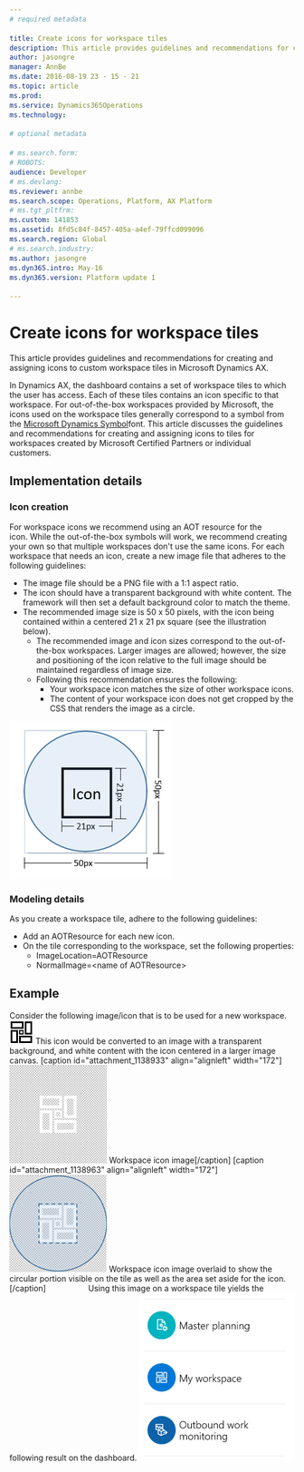 ```yaml
---
# required metadata

title: Create icons for workspace tiles
description: This article provides guidelines and recommendations for creating and assigning icons to custom workspace tiles in Microsoft Dynamics AX.  
author: jasongre
manager: AnnBe
ms.date: 2016-08-19 23 - 15 - 21
ms.topic: article
ms.prod: 
ms.service: Dynamics365Operations
ms.technology: 

# optional metadata

# ms.search.form: 
# ROBOTS: 
audience: Developer
# ms.devlang: 
ms.reviewer: annbe
ms.search.scope: Operations, Platform, AX Platform
# ms.tgt_pltfrm: 
ms.custom: 141853
ms.assetid: 8fd5c84f-8457-405a-a4ef-79ffcd099096
ms.search.region: Global
# ms.search.industry: 
ms.author: jasongre
ms.dyn365.intro: May-16
ms.dyn365.version: Platform update 1

---
```


# Create icons for workspace tiles

This article provides guidelines and recommendations for creating and assigning icons to custom workspace tiles in Microsoft Dynamics AX.  

In Dynamics AX, the dashboard contains a set of workspace tiles to which the user has access. Each of these tiles contains an icon specific to that workspace. For out-of-the-box workspaces provided by Microsoft, the icons used on the workspace tiles generally correspond to a symbol from the [Microsoft Dynamics Symbol](symbol-font.md)font. This article discusses the guidelines and recommendations for creating and assigning icons to tiles for workspaces created by Microsoft Certified Partners or individual customers.

## Implementation details
### Icon creation

For workspace icons we recommend using an AOT resource for the icon. While the out-of-the-box symbols will work, we recommend creating your own so that multiple workspaces don't use the same icons. For each workspace that needs an icon, create a new image file that adheres to the following guidelines:

-   The image file should be a PNG file with a 1:1 aspect ratio.
-   The icon should have a transparent background with white content. The framework will then set a default background color to match the theme.
-   The recommended image size is 50 x 50 pixels, with the icon being contained within a centered 21 x 21 px square (see the illustration below).
    -   The recommended image and icon sizes correspond to the out-of-the-box workspaces. Larger images are allowed; however, the size and positioning of the icon relative to the full image should be maintained regardless of image size.
    -   Following this recommendation ensures the following:
        -   Your workspace icon matches the size of other workspace icons.
        -   The content of your workspace icon does not get cropped by the CSS that renders the image as a circle.

![workspaceIconSizing](./media/workspaceiconsizing.png)

### Modeling details

As you create a workspace tile, adhere to the following guidelines:

-   Add an AOTResource for each new icon.
-   On the tile corresponding to the workspace, set the following properties:
    -   ImageLocation=AOTResource
    -   NormalImage=&lt;name of AOTResource&gt;

## Example
Consider the following image/icon that is to be used for a new workspace. [![newLogo3](./media/newlogo3.png)](./media/newlogo3.png) This icon would be converted to an image with a transparent background, and white content with the icon centered in a larger image canvas. \[caption id="attachment\_1138933" align="alignleft" width="172"\]![newIcon](./media/newicon.png) Workspace icon image\[/caption\] \[caption id="attachment\_1138963" align="alignleft" width="172"\][![newIcon\_guides](./media/newicon_guides.png)](./media/newicon_guides.png) Workspace icon image overlaid to show the circular portion visible on the tile as well as the area set aside for the icon.\[/caption\]                   Using this image on a workspace tile yields the following result on the dashboard. [![newWorkspaceIcon](./media/newworkspaceicon.png)](./media/newworkspaceicon.png)                

